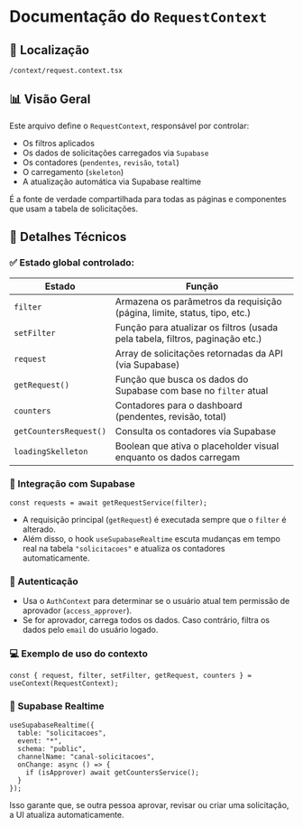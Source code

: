 # Documentação do `RequestContext`

## 📁 Localização

`/context/request.context.tsx`

## 📊 Visão Geral
Este arquivo define o `RequestContext`, responsável por controlar:
- Os filtros aplicados
- Os dados de solicitações carregados via `Supabase`
- Os contadores (`pendentes`, `revisão`, `total`)
- O carregamento (`skeleton`)
- A atualização automática via Supabase realtime

É a fonte de verdade compartilhada para todas as páginas e componentes que usam a tabela de solicitações.

## 🔎 Detalhes Técnicos

### ✅ Estado global controlado:
| Estado                 | Função                                                                        |
| ---------------------- | ----------------------------------------------------------------------------- |
| `filter`               | Armazena os parâmetros da requisição (página, limite, status, tipo, etc.)     |
| `setFilter`            | Função para atualizar os filtros (usada pela tabela, filtros, paginação etc.) |
| `request`              | Array de solicitações retornadas da API (via Supabase)                        |
| `getRequest()`         | Função que busca os dados do Supabase com base no `filter` atual              |
| `counters`             | Contadores para o dashboard (pendentes, revisão, total)                       |
| `getCountersRequest()` | Consulta os contadores via Supabase                                           |
| `loadingSkelleton`     | Boolean que ativa o placeholder visual enquanto os dados carregam             |

### 🧠 Integração com Supabase
```tsx
const requests = await getRequestService(filter);
```
- A requisição principal (`getRequest`) é executada sempre que o `filter` é alterado.
- Além disso, o hook `useSupabaseRealtime` escuta mudanças em tempo real na tabela `"solicitacoes"` e atualiza os contadores automaticamente.

### 🧠 Autenticação
- Usa o `AuthContext` para determinar se o usuário atual tem permissão de aprovador (`access_approver`).
- Se for aprovador, carrega todos os dados. Caso contrário, filtra os dados pelo `email` do usuário logado.

### 💻 Exemplo de uso do contexto
```tsx
const { request, filter, setFilter, getRequest, counters } = useContext(RequestContext);
```

### 🧠 Supabase Realtime
```tsx
useSupabaseRealtime({
  table: "solicitacoes",
  event: "*",
  schema: "public",
  channelName: "canal-solicitacoes",
  onChange: async () => {
    if (isApprover) await getCountersService();
  }
});

```

Isso garante que, se outra pessoa aprovar, revisar ou criar uma solicitação, a UI atualiza automaticamente.


